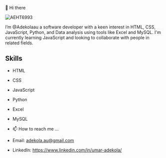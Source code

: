 👋 Hi there 


![AEHT6993](https://user-images.githubusercontent.com/128713981/232201775-e5316b17-8885-429a-b509-79107ac5964c.JPG)


I’m @Adekolaau a software developer with a keen interest in HTML, CSS, JavaScript, Python, and 
Data analysis using tools like Excel and MySQL. I'm currently learning JavaScript and looking to collaborate with people in related fields.


## Skills

- HTML
- CSS
- JavaScript
- Python
- Excel
- MySQL


- 📫 How to reach me ...
- Email: adekola.au@gmail.com
- LinkedIn: https://www.linkedin.com/in/umar-adekola/
